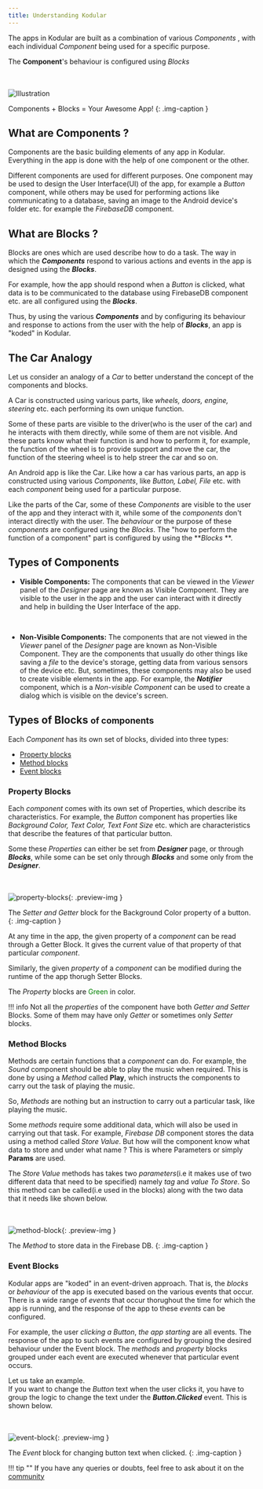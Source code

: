 ```yaml
---
title: Understanding Kodular
---
```


The apps in Kodular are built as a combination of various <span class=keyword>*Components*</span> , with each individual _Component_ being used
for a specific purpose.

The **Component**'s behaviour is configured using <span class=keyword>*Blocks*</span>

<br><br>
![Illustration](@assets/images/other/components-blocks-illustration.jpg)

Components + Blocks = Your Awesome App!
{: .img-caption }


## What are Components ?

Components are the basic building elements of any app in Kodular.
Everything in the app is done with the help of one component or the other.

Different components are used for different purposes.
One component may be used to design the User Interface(UI) of the app,
for example a _Button_ component, while others may be used for performing actions like
communicating to a database, saving an image to the Android device's folder etc. 
for example the _FirebaseDB_ component.

## What are Blocks ?

Blocks are ones which are used describe how to do a task. The way in which the **_Components_**
respond to various actions and events in the app is designed using the **_Blocks_**.

For example, how the app should respond when a _Button_ is clicked, what data is to be communicated to the database using FirebaseDB component etc. are all configured using
the **_Blocks_**.


Thus, by using the various **_Components_**  and by configuring its behaviour and response to actions from the user
with the help of **_Blocks_**, an app is "koded" in Kodular.


## The Car Analogy

Let us consider an analogy of a _Car_ to better understand the concept
of the components and blocks.


A Car is constructed using various parts, like _wheels, doors, engine, steering_ etc. each performing its own unique function.

Some of these parts are visible to the driver(who is the user of the car) and he interacts with them directly,
while some of them are not visible.
And these parts know what their function is and how to perform it, for example, the function of the 
wheel is to provide support and move the car, the function of the steering wheel is to help streer the car and so on.

An Android app is like the Car.
Like how a car has various parts, an app is constructed using various _Components_, like _Button, Label, File_ etc. with each _component_ being used for a particular purpose.

Like the parts of the Car, some of these _Components_ are visible to the user of the app and they interact with 
it, while some of the _components_ don't interact directly with the user.
The _behaviour_ or the purpose of these _components_ are configured using the _Blocks_.
The "how to perform the function of a component" part is configured by using the **_Blocks_ **.


## Types of Components


 * **<span class="keyword">Visible Components</span>:** The components that can be viewed in the _Viewer_ panel  of the _Designer_ page are known as Visible Component. They are visible to the user in the app and the user
  can interact with it directly and help in building the User Interface of the app.
<br>

 * **<span class="keyword">Non-Visible Components</span>:** The components that are not viewed in the _Viewer_
   panel of the _Designer_ page are known as Non-Visible Component. They are the components that usually do other things like saving a _file_ to the device's storage, getting data from various sensors of the device
   etc. But, sometimes, these components may also be used to create visible elements in the app. For example,
   the **_Notifier_** component, which is a _Non-visible Component_ can be used to create a dialog which is visible on the device's screen.


## Types of Blocks <small> of components</small>


Each _Component_ has its own set of blocks, divided into three types:

* [Property blocks](#property-blocks)
* [Method blocks](#method-blocks)
* [Event blocks](#event-blocks)

### Property Blocks

Each _component_ comes with its own set of <span class="keyword">Properties</span>, which describe its characteristics. For example, the _Button_ component has properties like _Background Color, Text Color, Text Font Size_ etc. which are characteristics that describe the features of that particular button.

Some these _Properties_ can either be set from **_Designer_** page, or through **_Blocks_**, while some can be 
set only through **_Blocks_** and some only from the **_Designer_**.

<br><br>
![property-blocks](@assets/images/other/property-block-example.jpg){: .preview-img }

The _Setter and Getter_ block for the Background Color property of a button.
{: .img-caption }

At any time in the app, the given property of a _component_ can be read through a <span class="keyword">Getter Block</span>.
It gives the current value of that property of that particular _component_.

Similarly, the given _property_ of a _component_ can be modified during the runtime of the app thorugh 
<span class="keyword">Setter Blocks</span>.

The _Property_ blocks are <span style="color: green;">Green </span> in color.

!!! info
    Not all the _properties_ of the component have both _Getter and Setter_ Blocks.
    Some of them may have only _Getter_ or sometimes only _Setter_ blocks.



### Method Blocks


<span class="keyword">Methods</span> are certain functions that a _component_ can do. For example, the _Sound_ 
component should be able to play the music when required. This is done by using a _Method_ called **Play**,
which instructs the components to carry out the task of playing the music.

So, _Methods_ are nothing but an instruction to carry out a particular task, like playing the music.

Some _methods_ require some additional data, which will also be used in carrying out that task.
For example, _Firebase DB_ component stores the data using a method called _Store Value_. But how 
will the component know what data to store and under what name ?
This is where <span class=keyword> Parameters</span> or simply **Params** are used.

The _Store Value_ methods has takes two _parameters_(i.e it makes use of two different data that need to be 
specified) namely _tag_ and _value To Store_. So this method can be <span class=keywords> called</span>(i.e used
in the blocks) along with the two data that it needs like shown below.

<br><br>
![method-block](@assets/images/other/method-block-example.png){: .preview-img }

The _Method_ to store data in the Firebase DB.
{: .img-caption }


### Event Blocks


Kodular apps are "koded" in an event-driven approach. That is, the _blocks_ or _behaviour_ of the app is  executed based on the various events that occur. There is a wide range of _events_ that occur thorughout the
time for which the app is running, and the response of the app to these _events_ can be configured.

For example, the user _clicking a Button_, _the app starting_ are all events.
The response of the app to such events are configured by grouping the desired behaviour under the <span class="keyword">Event</span> block.
The _methods_ and _property_ blocks grouped under each event are executed whenever that particular event occurs.

Let us take an example.  
If you want to change the _Button_ text when the user clicks it, you have to
group the logic to change the text under the **_Button.Clicked_** event. This is shown below.

<br><br>
![event-block](@assets/images/other/event-block-example.png){: .preview-img }

The _Event_ block for changing button text when clicked.
{: .img-caption }


!!! tip ""
    If you have any queries or doubts, feel free to ask about it on the [community](https://community.kodular.io)

